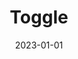 ---
title: Toggle
tags:
- patterns
token: 'toggle'
date: 2023-01-01
demo_options:
  - type: toggle
    label: Voll Breite
    checked: false
    key: full
    attribute: full
    boolean: true
  - type: toggle
    label: Offen
    checked: false
    key: open
    attribute: open
    boolean: true
examples: true
---